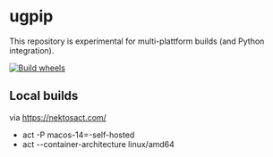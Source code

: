 # ugpip
This repository is experimental for multi-plattform builds (and Python integration).

[![Build wheels](https://github.com/UG4/ugpip/actions/workflows/wheels.yml/badge.svg)](https://github.com/UG4/ugpip/actions/workflows/wheels.yml)

## Local builds
via https://nektosact.com/

* act -P macos-14=-self-hosted 
* act --container-architecture linux/amd64
